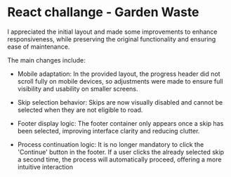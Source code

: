 # React challange - Garden Waste


I appreciated the initial layout and made some improvements to enhance responsiveness, while preserving the original functionality and ensuring ease of maintenance.

The main changes include:

- Mobile adaptation: In the provided layout, the progress header did not scroll fully on mobile devices, so adjustments were made to ensure full visibility and usability on smaller screens.

- Skip selection behavior: Skips are now visually disabled and cannot be selected when they are not eligible to road.

- Footer display logic: The footer container only appears once a skip has been selected, improving interface clarity and reducing clutter.

- Process continuation logic: It is no longer mandatory to click the 'Continue' button in the footer. If a user clicks the already selected skip a second time, the process will automatically proceed, offering a more intuitive interaction